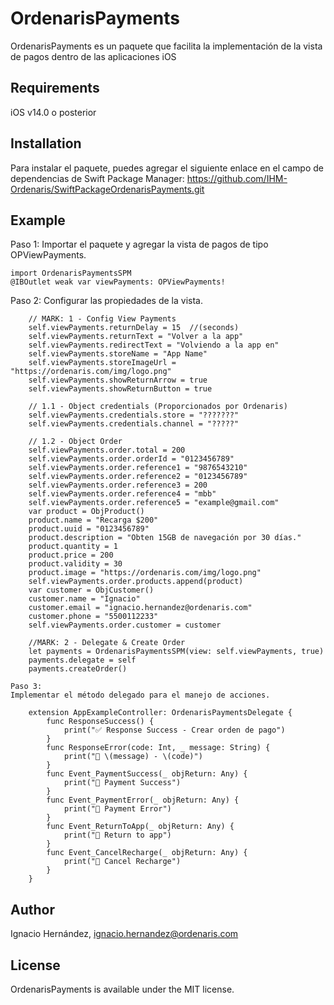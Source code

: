 # OrdenarisPayments
OrdenarisPayments es un paquete que facilita la implementación de la vista de pagos dentro de las aplicaciones iOS

## Requirements
iOS v14.0 o posterior

## Installation

Para instalar el paquete, puedes agregar el siguiente enlace en el campo de dependencias de Swift Package Manager: https://github.com/IHM-Ordenaris/SwiftPackageOrdenarisPayments.git

## Example

Paso 1:
Importar el paquete y agregar la vista de pagos de tipo OPViewPayments.

    import OrdenarisPaymentsSPM
    @IBOutlet weak var viewPayments: OPViewPayments!
    
Paso 2: 
Configurar las propiedades de la vista.

        // MARK: 1 - Config View Payments
        self.viewPayments.returnDelay = 15  //(seconds)
        self.viewPayments.returnText = "Volver a la app"
        self.viewPayments.redirectText = "Volviendo a la app en"
        self.viewPayments.storeName = "App Name"
        self.viewPayments.storeImageUrl = "https://ordenaris.com/img/logo.png"
        self.viewPayments.showReturnArrow = true
        self.viewPayments.showReturnButton = true
        
        // 1.1 - Object credentials (Proporcionados por Ordenaris)
        self.viewPayments.credentials.store = "???????" 
        self.viewPayments.credentials.channel = "?????"
        
        // 1.2 - Object Order
        self.viewPayments.order.total = 200
        self.viewPayments.order.orderId = "0123456789"
        self.viewPayments.order.reference1 = "9876543210"
        self.viewPayments.order.reference2 = "0123456789"
        self.viewPayments.order.reference3 = 200
        self.viewPayments.order.reference4 = "mbb"
        self.viewPayments.order.reference5 = "example@gmail.com"
        var product = ObjProduct()
        product.name = "Recarga $200"
        product.uuid = "0123456789"
        product.description = "Obten 15GB de navegación por 30 días."
        product.quantity = 1
        product.price = 200
        product.validity = 30
        product.image = "https://ordenaris.com/img/logo.png"
        self.viewPayments.order.products.append(product)
        var customer = ObjCustomer()
        customer.name = "Ignacio"
        customer.email = "ignacio.hernandez@ordenaris.com"
        customer.phone = "5500112233"
        self.viewPayments.order.customer = customer
        
        //MARK: 2 - Delegate & Create Order
        let payments = OrdenarisPaymentsSPM(view: self.viewPayments, true)
        payments.delegate = self
        payments.createOrder()
        
    Paso 3:  
    Implementar el método delegado para el manejo de acciones.
    
        extension AppExampleController: OrdenarisPaymentsDelegate {
            func ResponseSuccess() {
                print("✅ Response Success - Crear orden de pago")
            }
            func ResponseError(code: Int, _ message: String) {
                print("🚫 \(message) - \(code)")
            }
            func Event_PaymentSuccess(_ objReturn: Any) {
                print("🔔 Payment Success")
            }
            func Event_PaymentError(_ objReturn: Any) {
                print("🔔 Payment Error")
            }
            func Event_ReturnToApp(_ objReturn: Any) {
                print("🔔 Return to app")
            }
            func Event_CancelRecharge(_ objReturn: Any) {
                print("🔔 Cancel Recharge")
            }
        }

## Author
Ignacio Hernández, ignacio.hernandez@ordenaris.com

## License
OrdenarisPayments is available under the MIT license.
